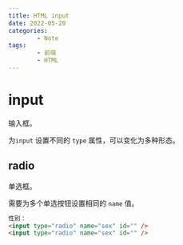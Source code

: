 ```yaml
---
title: HTML input
date: 2022-05-20
categories:
        - Note
tags:
        - 前端
        - HTML
---
```


# input

输入框。

为`input` 设置不同的 `type` 属性，可以变化为多种形态。

## radio

单选框。

需要为多个单选按钮设置相同的 `name` 值。

```html
性别：
<input type="radio" name="sex" id="" />
<input type="radio" name="sex" id="" />
```
